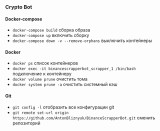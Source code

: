 ### Crypto Bot
#### Docker-compose 
- `docker-compose build` сборка образа
- `docker-compose up` включить сборку
- `docker-compose down -v --remove-orphans` выключить контейнеры

#### Docker
- `docker ps` список контейнеров
- `docker exec -it binancescrapperbot_scrapper_1 /bin/bash` подключение к контейнеру
- `docker volume prune` очистить тома
- `docker system prune -a` очистить системный кэш

#### Git
- `git config -l` отобразить все конфигурации git
- `git remote set-url origin https://github.com/AntonBliznyuk/BinanceScrapperBot.git` сменить репозиторий
